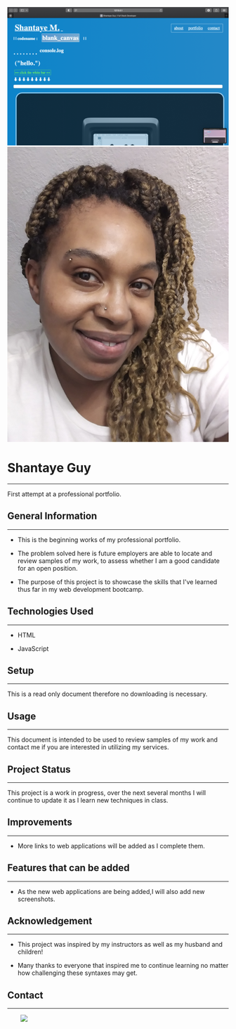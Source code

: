 ![](portfolio_sc.png)
![](profile_pic.jpg)

<h1>Shantaye Guy</h1>
<hr><p>First attempt at a professional portfolio.</p><h2>General Information</h2>
<hr><ul>
<li>This is the beginning works of my professional portfolio.</li>
</ul><ul>
<li>The problem solved here is future employers are able to locate and review samples of my work, to assess whether I am a good candidate for an open position.</li>
</ul><ul>
<li>The purpose of this project is to showcase the skills that I've learned thus far in my web development bootcamp.</li>
</ul><h2>Technologies Used</h2>
<hr><ul>
<li>HTML</li>
</ul><ul>
<li>JavaScript</li>
</ul><h2>Setup</h2>
<hr><p>This is a read only document therefore no downloading is necessary.</p><h2>Usage</h2>
<hr><p>This document is intended to be used to review samples of my work and contact me if you are interested in utilizing my services.</p><h2>Project Status</h2>
<hr><p>This project is a work in progress, over the next several months I will continue to update it as I learn new techniques in class.</p><h2>Improvements</h2>
<hr><ul>
<li>More links to web applications will be added as I complete them.</li>
</ul><h2>Features that can be added</h2>
<hr><ul>
<li>As the new web applications are being added,I will also add new screenshots.</li>
</ul><h2>Acknowledgement</h2>
<hr><ul>
<li>This project was inspired by my instructors as well as my husband and children!</li>
</ul><ul>
<li>Many thanks to everyone that inspired me to continue learning no matter how challenging these syntaxes may get.</li>
</ul><h2>Contact</h2>
<hr><p><span style="margin-right: 30px;"></span><a href="GitHub.com/blankcanvas1006"><img target="_blank" src="https://cdn.jsdelivr.net/gh/devicons/devicon/icons/github/github-original.svg" style="width: 10%;"></a></p>




